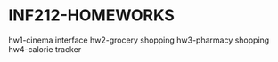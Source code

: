 # INF212-HOMEWORKS
hw1-cinema interface
hw2-grocery shopping
hw3-pharmacy shopping
hw4-calorie tracker 
